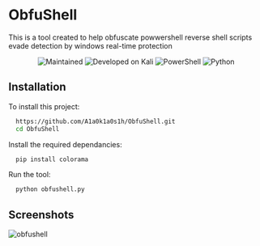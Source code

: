 
# ObfuShell

This is a tool created to help obfuscate powwershell reverse shell scripts evade detection by windows real-time protection 

<p align="center">
  <img src="https://camo.githubusercontent.com/c91c68349c3b4f6c3d00e6046bfd6785787b757618934d11ff2c585275d9a1fd/68747470733a2f2f696d672e736869656c64732e696f2f62616467652f4d61696e7461696e65642533462d5965732d393663343066" alt="Maintained">
  <img src="https://img.shields.io/badge/Developed%20on-Kali%20Linux-blueviolet" alt="Developed on Kali">
  <img src="https://img.shields.io/badge/PowerShell-v3.0+-blue" alt="PowerShell">
  <img src="https://img.shields.io/badge/Python-v3.8+-blue" alt="Python">
</p>

## Installation

To install this project:

```bash
  https://github.com/A1a0k1a0s1h/ObfuShell.git
  cd ObfuShell
```
Install the required dependancies:

```bash
  pip install colorama
```
Run the tool:

```bash
  python obfushell.py
```
## Screenshots

![obfushell](https://github.com/user-attachments/assets/68614949-940d-4b92-8a4f-66ee8cfb8ae9)

